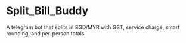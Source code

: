 # Split_Bill_Buddy
A telegram bot that splits in SGD/MYR with GST, service charge, smart rounding, and per-person totals.

